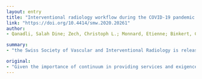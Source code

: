 ```yaml
---
layout: entry
title: "Interventional radiology workflow during the COVID-19 pandemic: recommendations of the Swiss Society of Vascular and Interventional Radiology"
link: "https://doi.org/10.4414/smw.2020.20261"
author:
- Qanadli, Salah Dine; Zech, Christoph L.; Monnard, Etienne; Binkert, Christoph; Denys, Alban; Pfammater, Thomas

summary:
- "the Swiss Society of Vascular and Interventional Radiology is releasing guidance for interventional radiologists as preparedness to manage COVID-19 patients, the workflow of non-COVID19 patients and optimize interactions with other healthcare professionals. The SSVIR has released guidance for radiologists. It is preparing to manage the workflows of patients and maximize interactions with healthcare professionals during this period. This is due to the importance of continuum in providing services and exigence of protecting health care professionals in this period. The Swiss Society is. releasing guidelines for. interventional. Radiology (SSVIR). Guidness."

original:
- "Given the importance of continuum in providing services and exigence of protecting health care professionals during this period, the Swiss Society of Vascular and Interventional Radiology (SSVIR) is releasing guidance for interventional radiologists as preparedness to manage COVID-19 patients, the workflow of non-COVID-19 patients and optimize interactions with other healthcare professionals."
---
```


